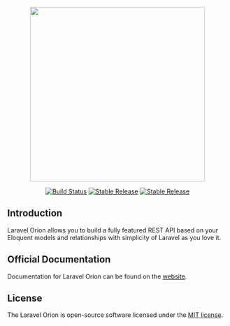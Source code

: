 <p align="center">
<img src="https://res.cloudinary.com/dudxt4lp6/image/upload/v1572976051/Laravel%20Orion/logo_with_text_t5jjyc.png" width="400">
</p>

<p align="center">
<a href="https://travis-ci.org/laravel-orion/laravel-orion"><img src="https://travis-ci.org/laravel-orion/laravel-orion.svg" alt="Build Status"></a>
<a href="https://packagist.org/packages/laravel-orion/laravel-orion"><img src="https://poser.pugx.org/laravel-orion/laravel-orion/version" alt="Stable Release"></a>
<a href="https://packagist.org/packages/laravel-orion/laravel-orion"><img src="https://poser.pugx.org/laravel-orion/laravel-orion/license" alt="Stable Release"></a>
</p>

## Introduction

Laravel Orion allows you to build a fully featured REST API based on your Eloquent models and relationships with simplicity of Laravel as you love it.

## Official Documentation

Documentation for Laravel Orion can be found on the [website](https://laravel-orion.github.io/docs/).

## License

The Laravel Orion is open-source software licensed under the [MIT license](https://opensource.org/licenses/MIT).
